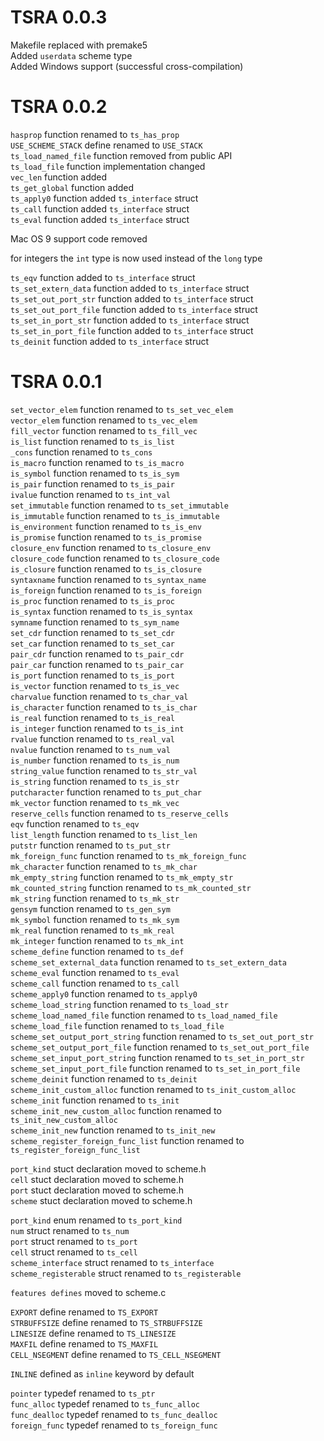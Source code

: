 # TSRA 0.0.3

Makefile replaced with premake5  
Added `userdata` scheme type  
Added Windows support (successful cross-compilation)  

# TSRA 0.0.2

`hasprop` function renamed to `ts_has_prop`  
`USE_SCHEME_STACK` define renamed to `USE_STACK`  
`ts_load_named_file` function removed from public API  
`ts_load_file` function implementation changed  
`vec_len` function added  
`ts_get_global` function added  
`ts_apply0` function added `ts_interface` struct  
`ts_call` function added `ts_interface` struct  
`ts_eval` function added `ts_interface` struct 

Mac OS 9 support code removed 

for integers the `int` type is now used instead of the `long` type  

`ts_eqv` function added to `ts_interface` struct  
`ts_set_extern_data` function added to `ts_interface` struct  
`ts_set_out_port_str` function added to `ts_interface` struct  
`ts_set_out_port_file` function added to `ts_interface` struct  
`ts_set_in_port_str` function added to `ts_interface` struct  
`ts_set_in_port_file` function added to `ts_interface` struct  
`ts_deinit` function added to `ts_interface` struct  

# TSRA 0.0.1

`set_vector_elem` function renamed to `ts_set_vec_elem`  
`vector_elem` function renamed to `ts_vec_elem`  
`fill_vector` function renamed to `ts_fill_vec`  
`is_list` function renamed to `ts_is_list`  
`_cons` function renamed to `ts_cons`  
`is_macro` function renamed to `ts_is_macro`  
`is_symbol` function renamed to `ts_is_sym`  
`is_pair` function renamed to `ts_is_pair`  
`ivalue` function renamed to `ts_int_val`  
`set_immutable` function renamed to `ts_set_immutable`  
`is_immutable` function renamed to `ts_is_immutable`  
`is_environment` function renamed to `ts_is_env`  
`is_promise` function renamed to `ts_is_promise`  
`closure_env` function renamed to `ts_closure_env`  
`closure_code` function renamed to `ts_closure_code`  
`is_closure` function renamed to `ts_is_closure`  
`syntaxname` function renamed to `ts_syntax_name`  
`is_foreign` function renamed to `ts_is_foreign`  
`is_proc` function renamed to `ts_is_proc`  
`is_syntax` function renamed to `ts_is_syntax`  
`symname` function renamed to `ts_sym_name`  
`set_cdr` function renamed to `ts_set_cdr`  
`set_car` function renamed to `ts_set_car`  
`pair_cdr` function renamed to `ts_pair_cdr`  
`pair_car` function renamed to `ts_pair_car`  
`is_port` function renamed to `ts_is_port`  
`is_vector` function renamed to `ts_is_vec`  
`charvalue` function renamed to `ts_char_val`  
`is_character` function renamed to `ts_is_char`  
`is_real` function renamed to `ts_is_real`  
`is_integer` function renamed to `ts_is_int`  
`rvalue` function renamed to `ts_real_val`  
`nvalue` function renamed to `ts_num_val`  
`is_number` function renamed to `ts_is_num`  
`string_value` function renamed to `ts_str_val`  
`is_string` function renamed to `ts_is_str`  
`putcharacter` function renamed to `ts_put_char`  
`mk_vector` function renamed to `ts_mk_vec`  
`reserve_cells` function renamed to `ts_reserve_cells`  
`eqv` function renamed to `ts_eqv`  
`list_length` function renamed to `ts_list_len`  
`putstr` function renamed to `ts_put_str`  
`mk_foreign_func` function renamed to `ts_mk_foreign_func`  
`mk_character` function renamed to `ts_mk_char`  
`mk_empty_string` function renamed to `ts_mk_empty_str`  
`mk_counted_string` function renamed to `ts_mk_counted_str`  
`mk_string` function renamed to `ts_mk_str`  
`gensym` function renamed to `ts_gen_sym`  
`mk_symbol` function renamed to `ts_mk_sym`  
`mk_real` function renamed to `ts_mk_real`  
`mk_integer` function renamed to `ts_mk_int`  
`scheme_define` function renamed to `ts_def`  
`scheme_set_external_data` function renamed to `ts_set_extern_data`  
`scheme_eval` function renamed to `ts_eval`  
`scheme_call` function renamed to `ts_call`  
`scheme_apply0` function renamed to `ts_apply0`  
`scheme_load_string` function renamed to `ts_load_str`  
`scheme_load_named_file` function renamed to `ts_load_named_file`  
`scheme_load_file` function renamed to `ts_load_file`  
`scheme_set_output_port_string` function renamed to `ts_set_out_port_str`  
`scheme_set_output_port_file` function renamed to `ts_set_out_port_file`  
`scheme_set_input_port_string` function renamed to `ts_set_in_port_str`  
`scheme_set_input_port_file` function renamed to `ts_set_in_port_file`  
`scheme_deinit` function renamed to `ts_deinit`  
`scheme_init_custom_alloc` function renamed to `ts_init_custom_alloc`  
`scheme_init` function renamed to `ts_init`  
`scheme_init_new_custom_alloc` function renamed to `ts_init_new_custom_alloc`  
`scheme_init_new` function renamed to `ts_init_new`  
`scheme_register_foreign_func_list` function renamed to `ts_register_foreign_func_list`  
  
`port_kind` stuct declaration moved to scheme.h  
`cell` stuct declaration moved to scheme.h  
`port` stuct declaration moved to scheme.h  
`scheme` stuct declaration moved to scheme.h  
  
`port_kind` enum renamed to `ts_port_kind`  
`num` struct renamed to `ts_num`  
`port` struct renamed to `ts_port`  
`cell` struct renamed to `ts_cell`  
`scheme_interface` struct renamed to `ts_interface`  
`scheme_registerable` struct renamed to `ts_registerable`

`features defines` moved to scheme.c
  
`EXPORT` define renamed to `TS_EXPORT`  
`STRBUFFSIZE` define renamed to `TS_STRBUFFSIZE`  
`LINESIZE` define renamed to `TS_LINESIZE`  
`MAXFIL` define renamed to `TS_MAXFIL`  
`CELL_NSEGMENT` define renamed to `TS_CELL_NSEGMENT`  

`INLINE` defined as `inline` keyword by default  
  
`pointer` typedef renamed to `ts_ptr`  
`func_alloc` typedef renamed to `ts_func_alloc`  
`func_dealloc` typedef renamed to `ts_func_dealloc`  
`foreign_func` typedef renamed to `ts_foreign_func`  
